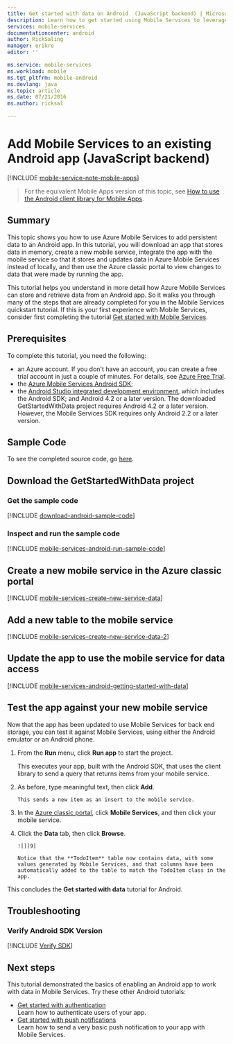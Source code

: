 ```yaml
---
title: Get started with data on Android  (JavaScript backend) | Microsoft Azure
description: Learn how to get started using Mobile Services to leverage data in your Android app  (JavaScript backend).
services: mobile-services
documentationcenter: android
author: RickSaling
manager: erikre
editor: ''

ms.service: mobile-services
ms.workload: mobile
ms.tgt_pltfrm: mobile-android
ms.devlang: java
ms.topic: article
ms.date: 07/21/2016
ms.author: ricksal

---
```

# Add Mobile Services to an existing Android app (JavaScript backend)
[!INCLUDE [mobile-service-note-mobile-apps](../../includes/mobile-services-note-mobile-apps.md)]

> For the equivalent Mobile Apps version of this topic, see [How to use the Android client library for Mobile Apps](../app-service-mobile/app-service-mobile-android-how-to-use-client-library.md).
> 
> 

## Summary
This topic shows you how to use Azure Mobile Services to add persistent data to an Android app. In this tutorial, you will download an app that stores data in memory, create a new mobile service, integrate the app with the mobile service so that it stores and updates data in Azure Mobile Services instead of locally, and then use the Azure classic portal to view changes to data that were made by running the app.

This tutorial helps you understand in more detail how Azure Mobile Services can store and retrieve data from an Android app. So it walks you through many of the steps that are already completed for you in the Mobile Services quickstart tutorial. If this is your first experience with Mobile Services, consider first completing the tutorial [Get started with Mobile Services](mobile-services-android-get-started.md).

## Prerequisites
To complete this tutorial, you need the following:

* an Azure account. If you don't have an account, you can create a free trial account in just a couple of minutes. For details, see [Azure Free Trial](http://azure.microsoft.com/pricing/free-trial/?WT.mc_id=AED8DE357).
* the [Azure Mobile Services Android SDK];
* the [Android Studio integrated development environment](https://developer.android.com/sdk/index.html), which includes the Android SDK; and Android 4.2 or a later version. The downloaded GetStartedWithData project requires Android 4.2 or a later version. However, the Mobile Services SDK requires only Android 2.2 or a later version.

## Sample Code
To see the completed source code, go [here](https://github.com/Azure/mobile-services-samples/tree/master/GettingStartedWithData/AndroidStudio).

## Download the GetStartedWithData project
### Get the sample code
[!INCLUDE [download-android-sample-code](../../includes/download-android-sample-code.md)]

### Inspect and run the sample code
[!INCLUDE [mobile-services-android-run-sample-code](../../includes/mobile-services-android-run-sample-code.md)]

## Create a new mobile service in the Azure classic portal
[!INCLUDE [mobile-services-create-new-service-data](../../includes/mobile-services-create-new-service-data.md)]

## Add a new table to the mobile service
[!INCLUDE [mobile-services-create-new-service-data-2](../../includes/mobile-services-create-new-service-data-2.md)]

## Update the app to use the mobile service for data access
[!INCLUDE [mobile-services-android-getting-started-with-data](../../includes/mobile-services-android-getting-started-with-data.md)]

## Test the app against your new mobile service
Now that the app has been updated to use Mobile Services for back end storage, you can test it against Mobile Services, using either the Android emulator or an Android phone.

1. From the **Run** menu, click **Run app** to start the project.
   
    This executes your app, built with the Android SDK, that uses the client library to send a query that returns items from your mobile service.
2. As before, type meaningful text, then click **Add**.
   
       This sends a new item as an insert to the mobile service.
3. In the [Azure classic portal], click **Mobile Services**, and then click your mobile service.
4. Click the **Data** tab, then click **Browse**.
   
       ![][9]
   
       Notice that the **TodoItem** table now contains data, with some values generated by Mobile Services, and that columns have been automatically added to the table to match the TodoItem class in the app.

This concludes the **Get started with data** tutorial for Android.

## Troubleshooting
### Verify Android SDK Version
[!INCLUDE [Verify SDK](../../includes/mobile-services-verify-android-sdk-version.md)]

## Next steps
This tutorial demonstrated the basics of enabling an Android app to work with data in Mobile Services. Try these other Android tutorials:

* [Get started with authentication](mobile-services-android-get-started-users.md)
    <br/>Learn how to authenticate users of your app.
* [Get started with push notifications](mobile-services-javascript-backend-android-get-started-push.md)
  <br/>Learn how to send a very basic push notification to your app with Mobile Services.

<!-- Anchors. -->
[Download the Android app project]: #download-app
[Create the mobile service]: #create-service
[Add a data table for storage]: #add-table
[Update the app to use Mobile Services]: #update-app
[Test the app against Mobile Services]: #test-app
[Next Steps]:#next-steps

<!-- Images. -->
[8]: ./media/mobile-services-android-get-started-data/mobile-dashboard-tab.png
[9]: ./media/mobile-services-android-get-started-data/mobile-todoitem-data-browse.png
[12]: ./media/mobile-services-android-get-started-data/mobile-eclipse-project.png
[13]: ./media/mobile-services-android-get-started-data/mobile-quickstart-startup-android.png
[14]: ./media/mobile-services-android-get-started-data/mobile-services-import-android-workspace.png
[15]: ./media/mobile-services-android-get-started-data/mobile-services-import-android-project.png


<!-- URLs. -->

[Azure classic portal]: https://manage.windowsazure.com/
[Azure Mobile Services Android SDK]: http://aka.ms/Iajk6q
[GitHub]:  http://go.microsoft.com/fwlink/p/?LinkID=282122
[Android SDK]: https://go.microsoft.com/fwLink/p/?LinkID=280125
